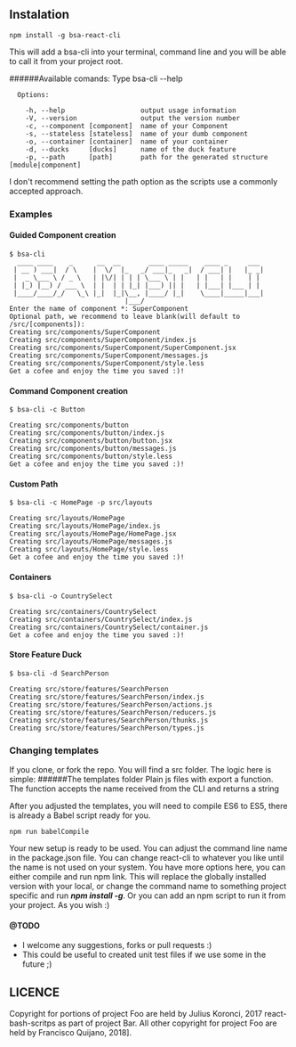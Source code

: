 ## Instalation
```
npm install -g bsa-react-cli
```

This will add a bsa-cli into your terminal, command line and you will be able to call it from your project root.
 
######Available comands:
Type bsa-cli --help

```
  Options:

    -h, --help                   output usage information
    -V, --version                output the version number
    -c, --component [component]  name of your Component
    -s, --stateless [stateless]  name of your dumb component
    -o, --container [container]  name of your container
    -d, --ducks     [ducks]      name of the duck feature
    -p, --path      [path]       path for the generated structure [module|component]

```
I don't recommend setting the path option as the scripts use a commonly accepted approach.

### Examples

#### Guided Component creation 
```
$ bsa-cli                                             
  ____ ____    _      __  __       ____ _____    ____ _     ___ 
 | __ ) ___|  / \    |  \/  |_   _/ ___|_   _|  / ___| |   |_ _|
 |  _ \___ \ / _ \   | |\/| | | | \___ \ | |   | |   | |    | | 
 | |_) |__) / ___ \  | |  | | |_| |___) || |   | |___| |___ | | 
 |____/____/_/   \_\ |_|  |_|\__, |____/ |_|    \____|_____|___|
                             |___/                              
Enter the name of component *: SuperComponent
Optional path, we recommend to leave blank(will default to /src/[components]):
Creating src/components/SuperComponent
Creating src/components/SuperComponent/index.js
Creating src/components/SuperComponent/SuperComponent.jsx
Creating src/components/SuperComponent/messages.js
Creating src/components/SuperComponent/style.less
Get a cofee and enjoy the time you saved :)!

```
#### Command Component creation 

```
$ bsa-cli -c Button                                             

Creating src/components/button
Creating src/components/button/index.js
Creating src/components/button/button.jsx
Creating src/components/button/messages.js
Creating src/components/button/style.less
Get a cofee and enjoy the time you saved :)!

```
#### Custom Path

```
$ bsa-cli -c HomePage -p src/layouts                                             

Creating src/layouts/HomePage
Creating src/layouts/HomePage/index.js
Creating src/layouts/HomePage/HomePage.jsx
Creating src/layouts/HomePage/messages.js
Creating src/layouts/HomePage/style.less
Get a cofee and enjoy the time you saved :)!

```
#### Containers 
```
$ bsa-cli -o CountrySelect                                            
                           
Creating src/containers/CountrySelect
Creating src/containers/CountrySelect/index.js
Creating src/containers/CountrySelect/container.js
Get a cofee and enjoy the time you saved :)!

```

#### Store Feature Duck
```
$ bsa-cli -d SearchPerson                                            
                           
Creating src/store/features/SearchPerson
Creating src/store/features/SearchPerson/index.js
Creating src/store/features/SearchPerson/actions.js
Creating src/store/features/SearchPerson/reducers.js
Creating src/store/features/SearchPerson/thunks.js
Creating src/store/features/SearchPerson/types.js

```
### Changing templates
If you clone, or fork the repo. You will find a src folder. The logic here is simple:
######The templates folder
Plain js files with export a function. The function accepts the name received from the CLI and returns a string
 
 After you adjusted the templates, you will need to compile ES6 to ES5, there is already a Babel script ready for you.
 
 ``` 
 npm run babelCompile
 ```
 
 Your new setup is ready to be used. You can adjust the command line 
 name in the package.json file. You can change react-cli to whatever you 
 like until the name is not used on your system. You have more options here, you can either 
 compile and run npm link. This will replace the globally installed version with your local, or 
 change the command name to something project specific and run ***npm install -g***. Or you can add an 
 npm script to run it from your project. As you wish :)
 
#### @TODO
- I welcome any suggestions, forks or pull requests :)
- This could be useful to created unit test files if we use some in the future ;)

## LICENCE 
Copyright for portions of project Foo are held by Julius Koronci, 2017 react-bash-scritps as part of project Bar. All other copyright for project Foo are held by Francisco Quijano, 2018].
